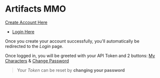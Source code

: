 # Artifacts MMO

[Create Account Here](https://artifactsmmo.com/account/create)
- [Login Here](https://artifactsmmo.com/account/create)

Once you create your account successfully, you'll automatically be redirected to the _Login_ page.

Once logged in, you will be greeted with your API Token and 2 buttons: [My Characters](https://artifactsmmo.com/account/characters) & [Change Password](https://artifactsmmo.com/account/change_password)

> Your _Token_ can be reset by **changing your password**
